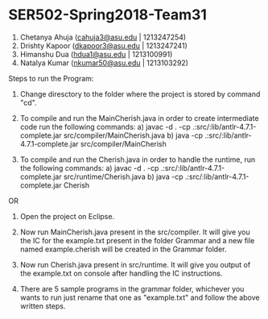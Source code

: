 # SER502-Spring2018-Team31
1. Chetanya Ahuja (cahuja3@asu.edu | 1213247254) 
2. Drishty Kapoor (dkapoor3@asu.edu | 1213247241)
3. Himanshu Dua (hdua1@asu.edu | 1213100991)
4. Natalya Kumar (nkumar50@asu.edu | 1213103292)


Steps to run the Program:

1) Change diresctory to the folder where the project is stored by command "cd".

2) To compile and run the MainCherish.java in order to create intermediate code run the following commands:
  a) javac -d . -cp .:src/:lib/antlr-4.7.1-complete.jar src/compiler/MainCherish.java
  b) java -cp .:src/:lib/antlr-4.7.1-complete.jar src/compiler/MainCherish
  
3) To compile and run the Cherish.java in order to handle the runtime, run the following commands:
  a) javac -d . -cp .:src/:lib/antlr-4.7.1-complete.jar src/runtime/Cherish.java
  b) java -cp .:src/:lib/antlr-4.7.1-complete.jar Cherish
  
  OR
  
  1) Open the project on Eclipse.
  
  
  2) Now run MainCherish.java present in the src/compiler. It will give you the IC for the example.txt present in the folder         Grammar and a new file named example.cherish will be created in the Grammar folder.
  
  
  3) Now run Cherish.java present in src/runtime. It will give you output of the example.txt on console after handling the IC     instructions.
  
  
  4) There are 5 sample programs in the grammar folder, whichever you wants to run just rename that one as "example.txt" and       follow the above written steps. 
